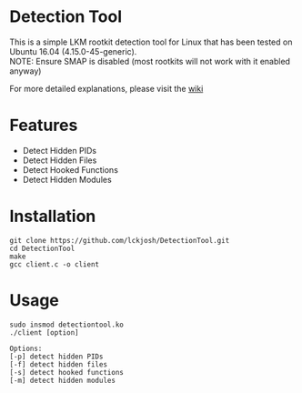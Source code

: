 # Detection Tool
This is a simple LKM rootkit detection tool for Linux that has been tested on Ubuntu 16.04 (4.15.0-45-generic).  
NOTE: Ensure SMAP is disabled (most rootkits will not work with it enabled anyway)

For more detailed explanations, please visit the [wiki](https://github.com/lckjosh/DetectionTool/wiki)

# Features
- Detect Hidden PIDs
- Detect Hidden Files
- Detect Hooked Functions
- Detect Hidden Modules

# Installation
```
git clone https://github.com/lckjosh/DetectionTool.git
cd DetectionTool
make
gcc client.c -o client
```
# Usage
```
sudo insmod detectiontool.ko
./client [option]

Options:
[-p] detect hidden PIDs
[-f] detect hidden files
[-s] detect hooked functions
[-m] detect hidden modules
```

